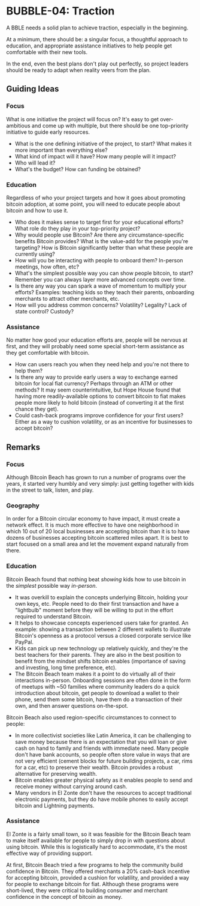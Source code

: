 # BUBBLE-04: Traction

A BBLE needs a solid plan to achieve traction, especially in the beginning. 

At a minimum, there should be: a singular focus, a thoughtful approach to education, and appropriate assistance initiatives to help people get comfortable with their new tools.

In the end, even the best plans don't play out perfectly, so project leaders should be ready to adapt when reality veers from the plan.

## Guiding Ideas

### Focus

What is one initiative the project will focus on? It's easy to get over-ambitious and come up with multiple, but there should be one top-priority initiative to guide early resources.

- What is the one defining initiative of the project, to start? What makes it more important than everything else?
- What kind of impact will it have? How many people will it impact?
- Who will lead it?
- What's the budget? How can funding be obtained?

### Education

Regardless of who your project targets and how it goes about promoting bitcoin adoption, at some point, you will need to educate people about bitcoin and how to use it.

- Who does it makes sense to target first for your educational efforts? What role do they play in your top-priority project?
- Why would people use Bitcoin? Are there any circumstance-specific benefits Bitcoin provides? What is the value-add for the people you're targeting? How is Bitcoin significantly better than what these people are currently using?
- How will you be interacting with people to onboard them? In-person meetings, how often, etc?
- What's the simplest possible way you can show people bitcoin, to start? Remember you can always layer more advanced concepts over time.
- Is there any way you can spark a wave of momentum to multiply your efforts? Examples: teaching kids so they teach their parents, onboarding merchants to attract other merchants, etc.
- How will you address common concerns? Volatility? Legality? Lack of state control? Custody?

### Assistance

No matter how good your education efforts are, people will be nervous at first, and they will probably need some special short-term assistance as they get comfortable with bitcoin.
  
- How can users reach you when they need help and you're not there to help them?
- Is there any way to provide early users a way to exchange earned bitcoin for local fiat currency? Perhaps through an ATM or other methods? It may seem counterintuitive, but Hope House found that having more readily-available options to convert bitcoin to fiat makes people more likely to hold bitcoin (instead of converting it at the first chance they get).
- Could cash-back programs improve confidence for your first users? Either as a way to cushion volatility, or as an incentive for businesses to accept bitcoin?

## Remarks

### Focus

Although Bitcoin Beach has grown to run a number of programs over the years, it started very humbly and very simply: just getting together with kids in the street to talk, listen, and play.

### Geography

In order for a Bitcoin circular economy to have impact, it must create a network effect.  It is much more effective to have one neighborhood in which 10 out of 20 local businesses are accepting bitcoin than it is to have dozens of businesses accepting bitcoin scattered miles apart. It is best to start focused on a small area and let the movement expand naturally from there.

### Education

Bitcoin Beach found that nothing beat _showing_ kids how to use bitcoin in the _simplest_ possible way _in-person_.

- It was overkill to explain the concepts underlying Bitcoin, holding your own keys, etc. People need to do their first transaction and have a "lightbulb" moment before they will be willing to put in the effort required to understand Bitcoin.
- It helps to showcase concepts experienced users take for granted. An example: showing a transaction between 2 different wallets to illustrate Bitcoin's openness as a protocol versus a closed corporate service like PayPal.
- Kids can pick up new technology up relatively quickly, and they're the best teachers for their parents. They are also in the best position to benefit from the mindset shifts bitcoin enables (importance of saving and investing, long time preference, etc).
- The Bitcoin Beach team makes it a point to do virtually all of their interactions in-person. Onboarding sessions are often done in the form of meetups with ~50 families where community leaders do a quick introduction about bitcoin, get people to download a wallet to their phone, send them some bitcoin, have them do a transaction of their own, and then answer questions on-the-spot.

Bitcoin Beach also used region-specific circumstances to connect to people:

- In more collectivist societies like Latin America, it can be challenging to save money because there is an expectation that you will loan or give cash on hand to family and friends with immediate need. Many people don't have bank accounts, so people often store value in ways that are not very efficient (cement blocks for future building projects, a car, rims for a car, etc) to preserve their wealth. Bitcoin provides a robust alternative for preserving wealth.
- Bitcoin enables greater physical safety as it enables people to send and receive money without carrying around cash.
- Many vendors in El Zonte don't have the resources to accept traditional electronic payments, but they do have mobile phones to easily accept bitcoin and Lightning payments.

### Assistance

El Zonte is a fairly small town, so it was feasible for the Bitcoin Beach team to make itself available for people to simply drop in with questions about using bitcoin. While this is logistically hard to accommodate, it's the most effective way of providing support.

At first, Bitcoin Beach tried a few programs to help the community build confidence in Bitcoin. They offered merchants a 20% cash-back incentive for accepting bitcoin, provided a cushion for volatility, and provided a way for people to exchange bitcoin for fiat. Although these programs were short-lived, they were critical to building consumer and merchant confidence in the concept of bitcoin as money.
